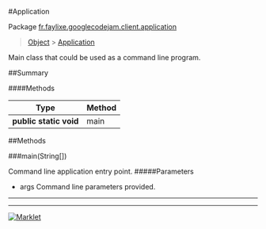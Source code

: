 #Application

Package [fr.faylixe.googlecodejam.client.application](README.md)<br>
> [Object](../../../../ava/lang/Object.md) > [Application](Application.md)

<p>Main class that could be used as a command line program.</p>

##Summary

####Methods

Type | Method
 --- | --- 
**public static** **void** | main


##Methods

###main(String[])


Command line application entry point.
#####Parameters


* args Command line parameters provided.

---
---
[![Marklet](https://img.shields.io/badge/Generated%20by-Marklet-green.svg)](https://github.com/Faylixe/marklet)
